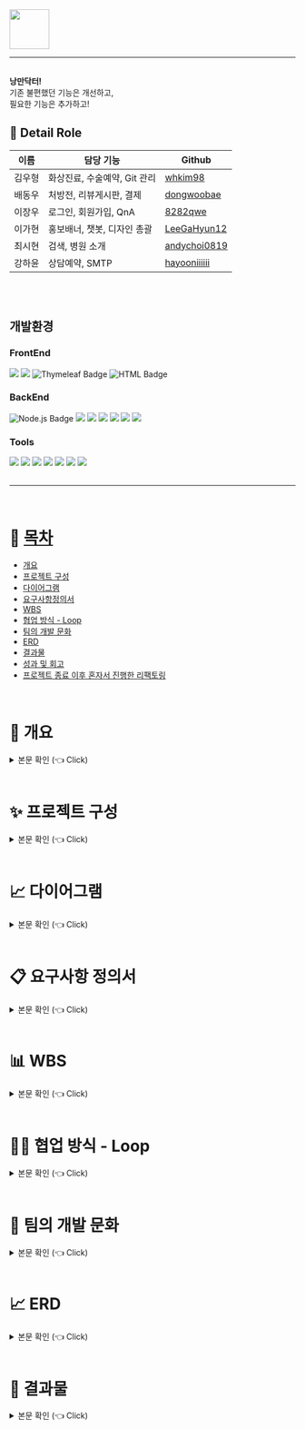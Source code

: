 <img src="https://github.com/6BitCampers/Nangman_Doctor/assets/86636344/2c29fdd9-7493-4c20-9866-af0f4a72410f" width="70">
<hr>
<br>
<b>낭만닥터!</b><br>
기존 불편했던 기능은 개선하고, <br>
필요한 기능은 추가하고!

## 📃 Detail Role <a name = "role"></a>
이름|담당 기능|Github
---|---|---
김우형|화상진료, 수술예약, Git 관리|[whkim98](https://github.com/whkim98)
배동우|처방전, 리뷰게시판, 결제|[dongwoobae](https://github.com/dongwoobae)
이장우|로그인, 회원가입, QnA|[8282qwe](https://github.com/8282qwe)
이가현|홍보배너, 챗봇, 디자인 총괄|[LeeGaHyun12](https://github.com/LeeGaHyun12)
최시현|검색, 병원 소개|[andychoi0819](https://github.com/andychoi0819)
강하윤|상담예약, SMTP|[hayooniiiiii](https://github.com/hayooniiiiii)
<br/>


<br>

## 개발환경
### FrontEnd
<div>
  <img src="https://img.shields.io/badge/CSS-1572B6?style=for-the-badge&logo=CSS3&logoColor=white">
  <img src="https://img.shields.io/badge/javascript-F7DF1E?style=for-the-badge&logo=javascript&logoColor=white">
  <img src="https://img.shields.io/badge/Thymeleaf-005F0F?style=for-the-badge&logo=Thymeleaf&logoColor=white" alt="Thymeleaf Badge">
  <img src="https://img.shields.io/badge/HTML-239120?style=for-the-badge&logo=html5&logoColor=white" alt="HTML Badge">
</div>

### BackEnd
<div>
  <img src="https://img.shields.io/badge/Node.js-339933?style=for-the-badge&logo=node.js&logoColor=white" alt="Node.js Badge">
  <img src="https://img.shields.io/badge/Java-007396?style=for-the-badge&logo=Java&logoColor=white"> 
  <img src="https://img.shields.io/badge/Spring Boot-6DB33F?style=for-the-badge&logo=spring boot&logoColor=white">
  <img src="https://img.shields.io/badge/mybatis-000000?style=for-the-badge&logo=java&logoColor=white">
  <img src="https://img.shields.io/badge/mysql-4479A1?style=for-the-badge&logo=mysql&logoColor=white">
  <img src="https://img.shields.io/badge/apache tomcat-F8DC75?style=for-the-badge&logo=apachetomcat&logoColor=black">
  <img src="https://img.shields.io/badge/naver cloud platform-03C75A?style=for-the-badge&logo=naver&logoColor=white">
</div>

### Tools
<div>
  <img src="https://img.shields.io/badge/jenkins-D24939?style=for-the-badge&logo=jenkins&logoColor=white">
  <img src="https://img.shields.io/badge/docker-2496ED?style=for-the-badge&logo=docker&logoColor=white">
  <img src="https://img.shields.io/badge/GitHub-181717?style=for-the-badge&logo=GitHub&logoColor=white">
  <img src="https://img.shields.io/badge/Git-F05032?style=for-the-badge&logo=Git&logoColor=white">
  <img src="https://img.shields.io/badge/intellij idea-000000?style=for-the-badge&logo=intellijidea&logoColor=white">
  <img src="https://img.shields.io/badge/vscode-007ACC?style=for-the-badge&logo=visualstudiocode&logoColor=white">
  <img src="https://img.shields.io/badge/Discord-5865F2?style=for-the-badge&logo=discord&logoColor=white">
</div>

  <br>

---

 <br>

# 📝 [목차](#index) <a name = "index"></a>

- [개요](#outline)
- [프로젝트 구성](#Configuration)
- [다이어그램](#Diagram)
- [요구사항정의서](#definition)
- [WBS](#wbs)
- [협업 방식 - Loop](#Loop)
- [팀의 개발 문화](#culture)
- [ERD](#erd)
- [결과물](#outputs)
- [성과 및 회고](#retrospection)
- [프로젝트 종료 이후 혼자서 진행한 리팩토링](#update)

<br>

# 🎉 개요 <a name = "outline"></a>

<details>
   <summary> 본문 확인 (👈 Click)</summary>
<br />

<h3>MZ세대 투자정보 공유 커뮤니티 "돈벌레? 친구들!"</h3>

돈벌레 친구들은 거지방 기반 커뮤니티 플랫폼입니다. 거지방이란 치솟는 물가에 생활비를 절약하자는 취지로 만들어진 카카오톡 오픈채팅방입니다.
채팅방에 참여한 사람끼리 절약Tip을 공유하거나 자신의 하루 지출 내용을 공유하고 서로 평가하는 방입니다.
청년층의 경제적 상황은 체감 물가상승률 5.2%, 20대 자산 대비 부채비율 29.2%로 연령대 중 가장 높은 수준의 청년층의 경제적 상황입니다. 뉴워커 설문조사에 따르면 '거지방'에 대해 74.3%의 응답자가 '지출을 줄이는 데에 효과가 있다.'고 답변했습니다. 저희는 자산과 관련해 MZ세대의 관심에 대해 충분하다는 것을 파악하였고, 거지방의 커뮤니티성과 지출관리를 위한 가계부 기능을 결합해 사용자의 소비 관리와 저축의 흥미를 유도하여 지속가능하고 경제적 안전을 돕는 공간을 서비스하고자 합니다. 


</details>

<br>

# ✨ 프로젝트 구성 <a name = "Configuration"></a>

<details>
   <summary> 본문 확인 (👈 Click)</summary>
<br />

+ 로그인/회원가입
    - 모든 회원은 소셜로그인을 통해 사용 가능
    - 소셜로그인(Naver,Kakao,Google)
    - 회원가입
    - 마이페이지

<br>

+ 살까말까 게시판
    - 사용자들이 물건 구매 여부를 투표하여 합리적인 소비를 지원하는 게시판을 제공
    - 게시글 CRUD
    - 투표

<br>

+ 태그 게시판
    - 원하는 태그를 지정하여, 자신이 소비한 내용에 대해 공유하고 인증하는 커뮤니티성 게시판
    - 게시글 CRUD
    - 댓글, 대댓글 작성

<br>

+ 가계부
    - 자산관리에 체계적으로 수행하기 위한 기능
    - 가계부 기록 (영수증(OCR) API, 수기작성)
    - 가계부 상세 내역
    - 가계부 분석 보고서 (ChatGPT API, Chart API)
    - 가계부 OpenAPI 배포
      
<br>

+ 굿즈판매
    - 수익을 올리기 위해 굿즈 판매 페이지도 운영
    - 전체 상품 보기
    - 상품 상세 보기
    - 장바구니
    - 주문 목록
    - 결제 API
    - 상품관리자
      
<br>

+ 채팅
    - 돈벌레친구들 사용을 위한 설명서, 사용자들간의 소통 기능
    - 실시간 채팅 1:N
    - 챗봇
      
<br>
</details>

<br>

# 📈 다이어그램  <a name = "Diagram"></a>

<details>
   <summary> 본문 확인 (👈 Click)</summary>
<br/>

<h3>로그인 시퀀스 다이어그램</h3>
<div align="center">
 <img src="/images/login_seq.PNG" alt="login_seq">
</div>

<br>
<h3>오픈API 시퀀스 다이어그램</h3>
</br>

<div align="center">
 <img src="/images/openAPI_seq.PNG" alt="openAPI_seq">
</div>

<br>
<h3>영수증OCR 시퀀스 다이어그램</h3>
</br>

<div align="center">
 <img src="/images/OCR_seq.PNG" alt="OCR_seq">
</div>

<br>
<h3>가계부Chart 시퀀스 다이어그램</h3>
</br>

<div align="center">
 <img src="/images/chart_seq.PNG" alt="chart_seq">
</div>

<br>
<h3>가계부 시퀀스 다이어그램</h3>
</br>
<div align="center">
 <img src="/images/report_seq.PNG" alt="report_seq">
</div>

<br>
<h3>태그 게시판 시퀀스 다이어그램</h3>
</br>

<div align="center">
 <img src="/images/community_seq.PNG" alt="community_seq">
</div>

<br>
<h3>살까말까 게시판 시퀀스 다이어그램</h3>
</br>

<div align="center">
 <img src="/images/vote_seq.PNG" alt="vote_seq">
</div>

<br>
<h3>굿즈SHOP 시퀀스 다이어그램</h3>
</br>

<div align="center">
 <img src="/images/shop_seq.PNG" alt="shop_seq">
</div>

</details>

<br>

# 📋 요구사항 정의서  <a name = "definition"></a>

<details>
   <summary> 본문 확인 (👈 Click)</summary>
<br />

<div align="center">
 <img src="/images/definition_1.PNG" alt="definition_1">
</div>

<div align="center">
 <img src="/images/definition_2.PNG" alt="definition_2">
</div>

<div align="center">
 <img src="/images/definition_3.PNG" alt="definition_3">
</div>

<div align="center">
 <img src="/images/definition_4.PNG" alt="definition_4">
</div>

</details>

<br>

# 📊 WBS  <a name = "wbs"></a>

<details>
   <summary> 본문 확인 (👈 Click)</summary>
<br />

<div align="center">
 <img src="/images/wbs.png" alt="wbs">
</div>
</details>

<br>

# 🙌🏻 협업 방식 - Loop <a name = "Loop"></a>

<details>
   <summary> 본문 확인 (👈 Click)</summary>
<br />


<div align="center">
 <img src="/images/loop_1.PNG" alt="loop_1">
</div>

<div align="center">
 <img src="/images/loop_2.PNG" alt="loop_2">
</div>

<div align="center">
 <img src="/images/loop_3.PNG" alt="loop_3">
</div>

<div align="center">
 <img src="/images/loop_4.PNG" alt="loop_4">
</div>

<div align="center">
 <img src="/images/loop_5.PNG" alt="loop_5">
</div>

<div align="center">
 <img src="/images/loop_6.PNG" alt="loop_6">
</div>

저희 팀은 협업 방식으로 Loop를 사용했습니다.  

아이디어를 공유하고 해당 아이디어 대해 자신의 생각과 추가적인 아이디어를 작성하여 아이디어 보완을 했습니다.

프로젝트 선정 후 목표 우선순위 진행률과 구현할 기능을 선정하고  역할 분담을 하고 각자 맡은 기능들에 대해 백로그를 작성하면서 팀원들과 진행사항을 공유했습니다.

백로그를 통해 개발해야할 모든 기능들, 이번주에 개발해야할 기능, 개발 진행중, 개발 완료된 칸으로 옮기면서 한눈에 볼 수 있도록 진행했습니다. 

멀티캠퍼스에서 진행하는 현업자분들과  멘토링 시간을 가지고 나면, 피드백을 정리하고 이에 대한 회고하고 프로젝트에 반영했습니다.


</details>

<br>


# 🎡 팀의 개발 문화 <a name = "culture"></a>

<details>
   <summary> 본문 확인 (👈 Click)</summary>
<br />


## 멀개미 Github 규칙
<h3>1. 개발 환경 및 협업 방법:</h3>
각 개발자는 본인이 현재 작업중인 폴더 외의 코드는 확인만 가능하고 직접 수정하지 않습니다.

코드 변경이 필요한 부분을 찾았을 때, 해당 부분의 담당자에게 알려주고 직접 수정하지 않습니다.

<br>

<h3>2. 커밋 규칙:</h3>
매일 최소 1회 이상 커밋합니다.

기능이 완료되지 않은 오류 함수의 경우 주석 처리 후 커밋합니다.

<h3>3.브랜치 전략:</h3>
Main 브랜치에서는 직접적으로 개발하지 않고, 기능 개발은 'feat/내이름' 형식의 Feature 브랜치로 진행합니다.

개발이 완료되면 Feature 브랜치에서 dev 브랜치로 pull request를 생성하여 코드 리뷰를 받고 승인을 받은 후에만 dev 브랜치로 병합(merge)합니다.

dev 브랜치로 merge된 이후에는 변경된 기능을 확인하고, main 브랜치로 merge하기 전에 간단하게 테스트하여 이상이 없을 경우에만 병합합니다.

<h3>4. 브랜치 네이밍:</h3>
개발 기능은 feat/이니셜 형식의 브랜치를 생성합니다.

함수를 생성, 수정, 삭제하는 경우에는 [add], [update], [delete], [add-ing], [update-ing] 등의 태그를 사용하고, 함수명은 method1, method2 등으로 작성합니다. 필요한 경우 상세 내용까지 추가로 기재합니다.


<h3>기타:</h3>
팀 프로젝트 초반에는 스프링 파일 전체 올린 후, 어느정도 완성도가 나오면 중요한 부분만 올리기로 합니다.

초반에 스프링 파일을 전체 올리는 이유는, 매퍼파일 등을 올려야 하기 때문이고,

후반에 중요한 파일만 부분적으로 올리는 이유는, 복잡해서 코드리뷰 하기 힘든 상황을 방지하기 위함입니다.


</details>

<br>


# 📈 ERD <a name = "erd"></a>

<details>
   <summary> 본문 확인 (👈 Click)</summary>
<br />


<div align="center">
 <img src="/images/erd.PNG" alt="erd">
</div>

</details>

<br>

# 🔎 결과물  <a name = "outputs"></a>

<details>
   <summary> 본문 확인 (👈 Click)</summary>
<br />

배포한 주소입니다.

카카오와 네이버는 사업자등록증이 있어야 인원수 제한 없이 사용가능하여, 구글로 로그인해주시면 됩니다.


https://moneybug.site/moneybug/main.jsp


</details>

<br>


